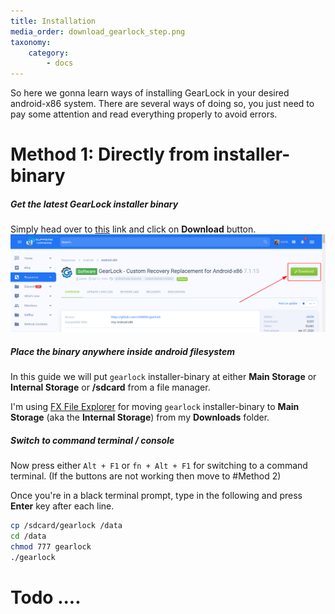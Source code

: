 ```yaml
---
title: Installation
media_order: download_gearlock_step.png
taxonomy:
    category:
        - docs
---
```


So here we gonna learn ways of installing GearLock in your desired android-x86 system. There are several ways of doing so, you just need to pay some attention and read everything properly to avoid errors.

# Method 1: Directly from installer-binary

##### Get the latest GearLock installer binary

Simply head over to [this](https://supreme-gamers.com/r/gearlock-custom-recovery-replacement-for-android-x86.40) link and click on **Download** button.
![](download_gearlock_step.png)

##### Place the binary anywhere inside android filesystem

In this guide we will put `gearlock` installer-binary at either **Main Storage** or **Internal Storage** or **/sdcard** from a file manager.

I'm using [FX File Explorer](https://fx-file-explorer.en.uptodown.com/android) for moving `gearlock` installer-binary to **Main Storage** (aka the **Internal Storage**) from my **Downloads** folder.

##### Switch to command terminal / console

Now press either `Alt + F1` or `fn + Alt + F1` for switching to a command terminal. (If the buttons are not working then move to #Method 2)

Once you're in a black terminal prompt, type in the following and press **Enter** key after each line.

```bash
cp /sdcard/gearlock /data
cd /data
chmod 777 gearlock
./gearlock
```

# Todo ....